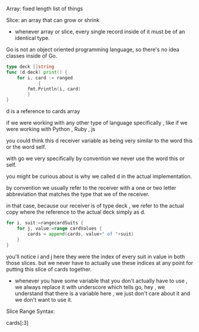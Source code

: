 Array: fixed length list of things

Slice: an array that can grow or shrink

* whenever  array or slice, every single record inside of it must be of an identical type.

Go is not an object oriented programming language, so there's no idea classes inside of Go.


```go
type deck []string
func (d deck) print() {  
	for i, card := ranged 
            {  
		fmt.Println(i, card)  
	    }
}
```

d is a reference to cards array

if we were working with any other type of language specifically , like if we were working with Python , Ruby , js 

you could think this d receiver variable as being very similar to the word this or the word self.

with go we very specifically by convention we never use the word this or self.

you might be curious about is why we called d in the actual implementation.

by convention we usually refer to the receiver with a one or two letter abbreviation that matches the type that we of the receiver.

in that case, because our receiver is of type deck , we refer to the actual copy where the reference to the actual deck simply as d.

```go
for i, suit:=rangecardSuits {  
	for j, value:=range cardValues {  
		cards = append(cards, value+" of "+suit)  
	}  
}
```

you'll notice i and j here they were the index of every suit in value in both those slices. but we never have to actually use these indices at any point for putting this slice of cards together.

* whenever you have some variable that you don't actually have to use , we always replace it with underscore which tells go, hey , we understand that there is a variable here , we just don't care about it and we don't want to use it.

Slice Range Syntax:

cards[:3]

